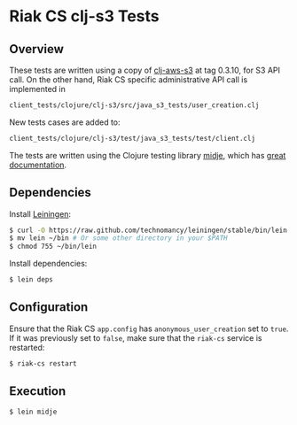 # Riak CS clj-s3 Tests

## Overview

These tests are written using a copy of
[clj-aws-s3](https://github.com/weavejester/clj-aws-s3) at tag 0.3.10,
for S3 API call. On the other hand, Riak CS specific administrative API
call is implemented in

```bash
client_tests/clojure/clj-s3/src/java_s3_tests/user_creation.clj
```

New tests cases are added to:

```bash
client_tests/clojure/clj-s3/test/java_s3_tests/test/client.clj
```

The tests are written using the Clojure testing library
[midje](https://github.com/marick/Midje), which has
[great documentation](https://github.com/marick/Midje/wiki).

## Dependencies

Install [Leiningen](http://leiningen.org/):

```bash
$ curl -O https://raw.github.com/technomancy/leiningen/stable/bin/lein
$ mv lein ~/bin # Or some other directory in your $PATH
$ chmod 755 ~/bin/lein
```

Install dependencies:

```bash
$ lein deps
```

## Configuration

Ensure that the Riak CS `app.config` has `anonymous_user_creation` set to
`true`. If it was previously set to `false`, make sure that the `riak-cs`
service is restarted:

```bash
$ riak-cs restart
```

## Execution

```bash
$ lein midje
```
